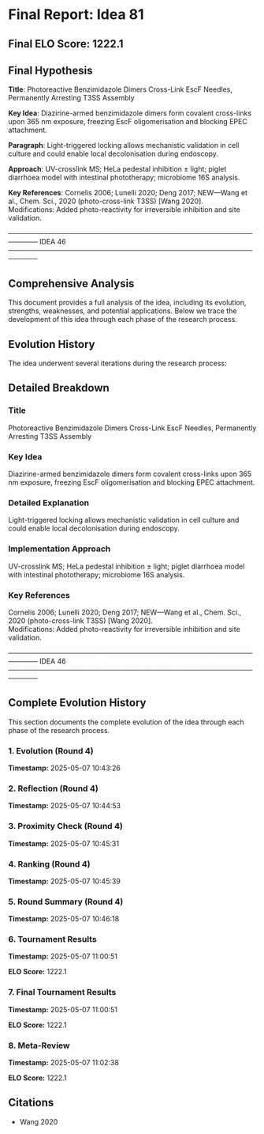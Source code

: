 # Final Report: Idea 81

## Final ELO Score: 1222.1

## Final Hypothesis

**Title**: Photoreactive Benzimidazole Dimers Cross-Link EscF Needles, Permanently Arresting T3SS Assembly

**Key Idea**: Diazirine-armed benzimidazole dimers form covalent cross-links upon 365 nm exposure, freezing EscF oligomerisation and blocking EPEC attachment.

**Paragraph**: Light-triggered locking allows mechanistic validation in cell culture and could enable local decolonisation during endoscopy.

**Approach**: UV-crosslink MS; HeLa pedestal inhibition ± light; piglet diarrhoea model with intestinal phototherapy; microbiome 16S analysis.

**Key References**: Cornelis 2006; Lunelli 2020; Deng 2017; NEW—Wang et al., Chem. Sci., 2020 (photo-cross-link T3SS) [Wang 2020].  
Modifications: Added photo-reactivity for irreversible inhibition and site validation.

────────────────────────────────────────────────────────
IDEA 46  
────────────────────────────────────────────────────────

## Comprehensive Analysis

This document provides a full analysis of the idea, including its evolution, strengths, weaknesses, and potential applications. Below we trace the development of this idea through each phase of the research process.

## Evolution History

The idea underwent several iterations during the research process:

## Detailed Breakdown

### Title

Photoreactive Benzimidazole Dimers Cross-Link EscF Needles, Permanently Arresting T3SS Assembly

### Key Idea

Diazirine-armed benzimidazole dimers form covalent cross-links upon 365 nm exposure, freezing EscF oligomerisation and blocking EPEC attachment.

### Detailed Explanation

Light-triggered locking allows mechanistic validation in cell culture and could enable local decolonisation during endoscopy.

### Implementation Approach

UV-crosslink MS; HeLa pedestal inhibition ± light; piglet diarrhoea model with intestinal phototherapy; microbiome 16S analysis.

### Key References

Cornelis 2006; Lunelli 2020; Deng 2017; NEW—Wang et al., Chem. Sci., 2020 (photo-cross-link T3SS) [Wang 2020].  
Modifications: Added photo-reactivity for irreversible inhibition and site validation.

────────────────────────────────────────────────────────
IDEA 46  
────────────────────────────────────────────────────────

## Complete Evolution History

This section documents the complete evolution of the idea through each phase of the research process.

### 1. Evolution (Round 4)
**Timestamp:** 2025-05-07 10:43:26



### 2. Reflection (Round 4)
**Timestamp:** 2025-05-07 10:44:53



### 3. Proximity Check (Round 4)
**Timestamp:** 2025-05-07 10:45:31



### 4. Ranking (Round 4)
**Timestamp:** 2025-05-07 10:45:39



### 5. Round Summary (Round 4)
**Timestamp:** 2025-05-07 10:46:18



### 6. Tournament Results
**Timestamp:** 2025-05-07 11:00:51

**ELO Score:** 1222.1



### 7. Final Tournament Results
**Timestamp:** 2025-05-07 11:00:51

**ELO Score:** 1222.1



### 8. Meta-Review
**Timestamp:** 2025-05-07 11:02:38

**ELO Score:** 1222.1



## Citations

- Wang 2020

